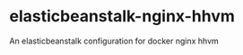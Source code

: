 elasticbeanstalk-nginx-hhvm
===========================

An elasticbeanstalk configuration for docker nginx hhvm
